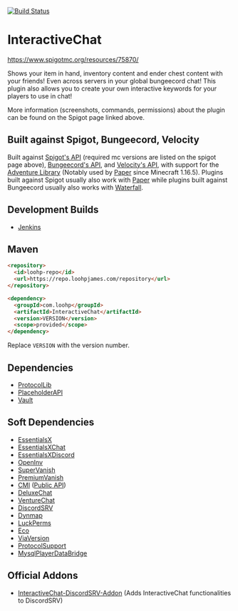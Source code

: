 [![Build Status](https://ci.loohpjames.com/job/InteractiveChat/badge/icon)](https://ci.loohpjames.com/job/InteractiveChat/)
# InteractiveChat

https://www.spigotmc.org/resources/75870/

Shows your item in hand, inventory content and ender chest content with your friends! Even across servers in your global bungeecord chat! This plugin also allows you to create your own interactive keywords for your players to use in chat!

More information (screenshots, commands, permissions) about the plugin can be found on the Spigot page linked above.

## Built against Spigot, Bungeecord, Velocity
Built against [Spigot's API](https://www.spigotmc.org/wiki/buildtools/) (required mc versions are listed on the spigot page above), [Bungeecord's API](https://github.com/SpigotMC/BungeeCord), and [Velocity's API](https://velocitypowered.com/), with support for the [Adventure Library](https://github.com/KyoriPowered/adventure) (Notably used by [Paper](https://papermc.io/) since Minecraft 1.16.5).
Plugins built against Spigot usually also work with [Paper](https://papermc.io/) while plugins built against Bungeecord usually also works with [Waterfall](https://github.com/PaperMC/Waterfall).

## Development Builds

- [Jenkins](https://ci.loohpjames.com/job/InteractiveChat/)

## Maven
```html
<repository>
  <id>loohp-repo</id>
  <url>https://repo.loohpjames.com/repository</url>
</repository>
```
```html
<dependency>
  <groupId>com.loohp</groupId>
  <artifactId>InteractiveChat</artifactId>
  <version>VERSION</version>
  <scope>provided</scope>
</dependency>
```
Replace `VERSION` with the version number.

## Dependencies 

- [ProtocolLib](https://www.spigotmc.org/resources/protocollib.1997/)
- [PlaceholderAPI](https://www.spigotmc.org/resources/placeholderapi.6245/)
- [Vault](https://www.spigotmc.org/resources/vault.34315/)

## Soft Dependencies

- [EssentialsX](https://www.spigotmc.org/resources/essentialsx.9089/)
- [EssentialsXChat](https://www.spigotmc.org/resources/essentialsx.9089/)
- [EssentialsXDiscord](https://www.spigotmc.org/resources/essentialsx.9089/)
- [OpenInv](https://dev.bukkit.org/projects/openinv)
- [SuperVanish](https://www.spigotmc.org/resources/supervanish-be-invisible.1331/)
- [PremiumVanish](https://www.spigotmc.org/resources/premiumvanish-stay-hidden-bungee-support.14404/)
- [CMI](https://www.spigotmc.org/resources/cmi-270-commands-insane-kits-portals-essentials-economy-mysql-sqlite-much-more.3742/) ([Public API](https://github.com/Zrips/CMI-API))
- [DeluxeChat](https://www.spigotmc.org/resources/deluxechat.1277/)
- [VentureChat](https://www.spigotmc.org/resources/venturechat.771/)
- [DiscordSRV](https://www.spigotmc.org/resources/discordsrv.18494/)
- [Dynmap](https://www.spigotmc.org/resources/dynmap.274/)
- [LuckPerms](https://luckperms.net/)
- [Eco](https://github.com/Auxilor/eco)
- [ViaVersion](https://www.spigotmc.org/resources/viaversion.19254/)
- [ProtocolSupport](https://www.spigotmc.org/resources/protocolsupport.7201/)
- [MysqlPlayerDataBridge](https://www.spigotmc.org/resources/mysql-player-data-bridge.8117/)

## Official Addons

- [InteractiveChat-DiscordSRV-Addon](https://www.spigotmc.org/resources/83917/) (Adds InteractiveChat functionalities to DiscordSRV)
